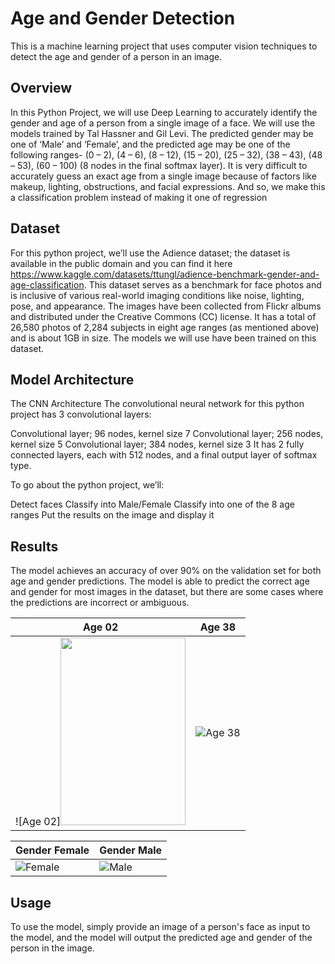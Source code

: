 # Age and Gender Detection

This is a machine learning project that uses computer vision techniques to detect the age and gender of a person in an image.

## Overview
In this Python Project, we will use Deep Learning to accurately identify the gender and age of a person from a single image of a face.
We will use the models trained by Tal Hassner and Gil Levi. The predicted gender may be one of ‘Male’ and ‘Female’, and the predicted age may be one of the following ranges- (0 – 2), (4 – 6), (8 – 12), (15 – 20), (25 – 32), (38 – 43), (48 – 53), (60 – 100) (8 nodes in the final softmax layer).
It is very difficult to accurately guess an exact age from a single image because of factors like makeup, lighting, obstructions, and facial expressions. And so, we make this a classification problem instead of making it one of regression

## Dataset
For this python project, we’ll use the Adience dataset; the dataset is available in the public domain and you can find it here https://www.kaggle.com/datasets/ttungl/adience-benchmark-gender-and-age-classification.
This dataset serves as a benchmark for face photos and is inclusive of various real-world imaging conditions like noise, lighting, pose, and appearance. The images have been collected from Flickr albums and distributed under the Creative Commons (CC) license. It has a total of 26,580 photos of 2,284 subjects in eight age ranges (as mentioned above) and is about 1GB in size. 
The models we will use have been trained on this dataset.

## Model Architecture

The CNN Architecture
The convolutional neural network for this python project has 3 convolutional layers:

Convolutional layer; 96 nodes, kernel size 7
Convolutional layer; 256 nodes, kernel size 5
Convolutional layer; 384 nodes, kernel size 3
It has 2 fully connected layers, each with 512 nodes, and a final output layer of softmax type.

To go about the python project, we’ll:

Detect faces
Classify into Male/Female
Classify into one of the 8 age ranges
Put the results on the image and display it

## Results

The model achieves an accuracy of over 90% on the validation set for both age and gender predictions. The model is able to predict the correct age and gender for most images in the dataset, but there are some cases where the predictions are incorrect or ambiguous.

| Age 02   | Age 38   |
|---------|---------|
| ![Age 02]<img src="https://github.com/Bouchnak-Maher/age-and-gender-detection/assets/94197705/0b58d06e-2f32-40a5-bf7d-542061a245e1" width="200" height="300"> | ![Age 38](https://github.com/Bouchnak-Maher/age-and-gender-detection/assets/94197705/3c41d9f5-058b-419c-ab46-f37826528bca) |

| Gender Female | Gender Male |
|---------------|-------------|
| ![Female](https://github.com/Bouchnak-Maher/age-and-gender-detection/assets/94197705/c07a3dd3-b0fc-4e07-ac82-cea8eb277b71) | ![Male](https://github.com/Bouchnak-Maher/age-and-gender-detection/assets/94197705/299b432d-2c05-46d0-a5e6-86ec841235d5) |


## Usage

To use the model, simply provide an image of a person's face as input to the model, and the model will output the predicted age and gender of the person in the image.
